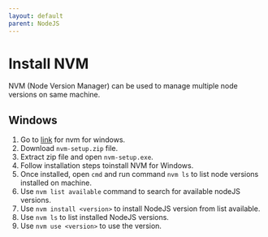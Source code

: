 ```yaml
---
layout: default
parent: NodeJS
---
```

# Install NVM

NVM (Node Version Manager) can be used to manage multiple node versions on same machine.

## Windows

1. Go to [link](https://github.com/coreybutler/nvm-windows/releases) for nvm for windows.
2. Download `nvm-setup.zip` file.
3. Extract zip file and open `nvm-setup.exe`.
4. Follow installation steps toinstall  NVM for Windows.
5. Once installed, open `cmd` and run command `nvm ls` to list node versions installed on machine.
6. Use `nvm list available` command to search for available nodeJS versions.
7. Use `nvm install <version>` to install NodeJS version from list available.
8. Use `nvm ls` to list installed NodeJS versions.
9. Use `nvm use <version>` to use the version.
